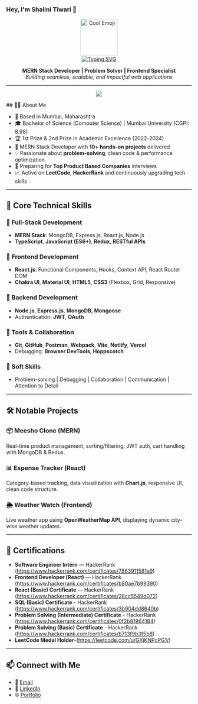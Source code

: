 ### Hey, I'm Shalini Tiwari 👋

<div align="center">
  <a href="#">
    <img src="https://emojis.slackmojis.com/emojis/images/1531849430/4246/blob-sunglasses.gif?1531849430" width="100" alt="Cool Emoji" />
  </a>
</div>

<div align="center">
  <a href="https://git.io/typing-svg">
    <img src="https://readme-typing-svg.demolab.com?font=Roboto+Condensed&weight=500&size=25&duration=4000&pause=500&color=EB5775&center=true&vCenter=true&width=550&lines=%2CHello+It's+nice+to+meet+you!;" alt="Typing SVG" />
  </a>
</div>

<p align="center">
  <b>MERN Stack Developer | Problem Solver | Frontend Specialist</b> <br/>
  <i>Building seamless, scalable, and impactful web applications</i>
</p>

---
<p align="center">
  <img src="https://komarev.com/ghpvc/?username=shalinitiwarindia&style=flat-square&color=blue" />
</p>
## 👩‍💻 About Me  

- 📍 Based in Mumbai, Maharashtra  
- 🎓 Bachelor of Science (Computer Science) | Mumbai University (CGPI: 8.98)  
- 🏆 1st Prize & 2nd Prize in Academic Excellence (2022-2024)  
- 💼 MERN Stack Developer with **10+ hands-on projects** delivered  
- 💡 Passionate about **problem-solving**, clean code & performance optimization  
- 🎯 Preparing for **Top Product Based Companies** interviews  
- 📈 Active on **LeetCode**, **HackerRank** and continuously upgrading tech skills

---

## 🚀 Core Technical Skills  

### 📌 Full-Stack Development  
- **MERN Stack**: MongoDB, Express.js, React.js, Node.js  
- **TypeScript**, **JavaScript (ES6+)**, **Redux**, **RESTful APIs**  

### 📌 Frontend Development  
- **React.js**: Functional Components, Hooks, Context API, React Router DOM  
- **Chakra UI**, **Material UI**, **HTML5**, **CSS3** (Flexbox, Grid, Responsive)

### 📌 Backend Development  
- **Node.js**, **Express.js**, **MongoDB**, **Mongoose**  
- Authentication: **JWT**, **OAuth**

### 📌 Tools & Collaboration  
- **Git**, **GitHub**, **Postman**, **Webpack**, **Vite**, **Netlify**, **Vercel**  
- Debugging: **Browser DevTools**, **Hoppscotch**

### 📌 Soft Skills  
- Problem-solving | Debugging | Collaboration | Communication | Attention to Detail  

---

## 🛠️ Notable Projects  

### 📦 Meesho Clone (MERN)  
Real-time product management, sorting/filtering, JWT auth, cart handling with MongoDB & Redux.  


 


### 📊 Expense Tracker (React)  
Category-based tracking, data visualization with **Chart.js**, responsive UI, clean code structure.  


### 🌦️ Weather Watch (Frontend)  
Live weather app using **OpenWeatherMap API**, displaying dynamic city-wise weather updates.  


---

## 📜 Certifications  
- **Software Engineer Intern** — HackerRank (https://www.hackerrank.com/certificates/7863911581a9)
- **Frontend Developer (React)** — HackerRank (https://www.hackerrank.com/certificates/b80ae7b99390) 
- **React (Basic) Certificate** — HackerRank  (https://www.hackerrank.com/certificates/28cc5549d072)
- **SQL (Basic) Certificate** - HackerRank (https://www.hackerrank.com/certificates/3b904dd8640b)
- **Problem Solving (Intermediate) Certificate** - HackerRank (https://www.hackerrank.com/certificates/0f2b81964184)
- **Problem Solving (Basic) Certificate** - HackerRank (https://www.hackerrank.com/certificates/b713f9b3f5b8)
- **LeetCode Medal Holder**-(https://leetcode.com/u/GXjKNPcPG1/)

---

## 📫 Connect with Me  

- 📧 [Email](mailto:shalinitiwarindia@gmail.com)  
- 💼 [LinkedIn](https://www.linkedin.com/in/shalini-tiwari-466566239/)  
- 🌐 [Portfolio](https://portfolio-project-3raw5tndh-shalinitiwarindias-projects.vercel.app/) 


